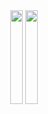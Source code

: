 <div style="text-align: center;">
    <div>
        <div style="display:inline-block;"> <img height="150px" width="100%" src="https://github-readme-stats.vercel.app/api?username=Autunomy&hide_title=true&hide_border=true&show_icons=trueline_height=21&text_color=000&icon_color=000&bg_color=0,ea6161,ffc64d,fffc4d,52fa5a&theme=graywhite" /> </div>
        <div style="display:inline-block;"> <img height="150px" width="100%" src="https://github-readme-stats.vercel.app/api/top-langs/?username=Autunomy&hide_title=true&hide_border=true&layout=compact&langs_count=6&text_color=000&icon_color=fff&bg_color=0,52fa5a,4dfcff,c64dff&theme=graywhite" /> </div>
    </div>
</div>
